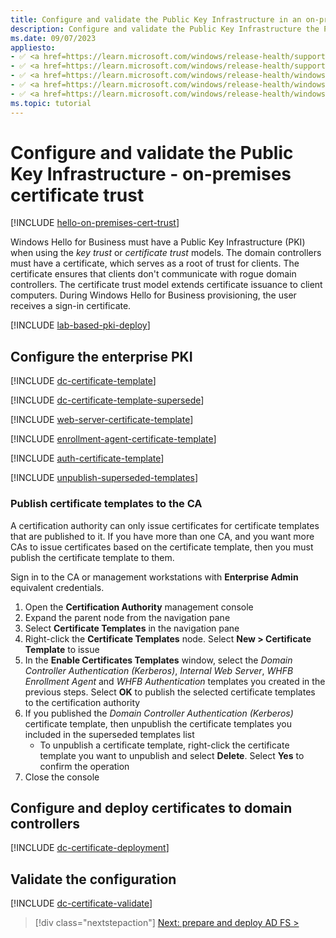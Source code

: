 ```yaml
---
title: Configure and validate the Public Key Infrastructure in an on-premises certificate trust model
description: Configure and validate the Public Key Infrastructure the Public Key Infrastructure when deploying Windows Hello for Business in a certificate trust model.
ms.date: 09/07/2023
appliesto: 
- ✅ <a href=https://learn.microsoft.com/windows/release-health/supported-versions-windows-client target=_blank>Windows 11</a>
- ✅ <a href=https://learn.microsoft.com/windows/release-health/supported-versions-windows-client target=_blank>Windows 10</a>
- ✅ <a href=https://learn.microsoft.com/windows/release-health/windows-server-release-info target=_blank>Windows Server 2022</a>
- ✅ <a href=https://learn.microsoft.com/windows/release-health/windows-server-release-info target=_blank>Windows Server 2019</a>
- ✅ <a href=https://learn.microsoft.com/windows/release-health/windows-server-release-info target=_blank>Windows Server 2016</a>
ms.topic: tutorial
---
```


# Configure and validate the Public Key Infrastructure - on-premises certificate trust

[!INCLUDE [hello-on-premises-cert-trust](../includes/hello-on-premises-cert-trust.md)]

Windows Hello for Business must have a Public Key Infrastructure (PKI) when using the *key trust* or *certificate trust* models. The domain controllers must have a certificate, which serves as a root of trust for clients. The certificate ensures that clients don't communicate with rogue domain controllers. The certificate trust model extends certificate issuance to client computers. During Windows Hello for Business provisioning, the user receives a sign-in certificate.

[!INCLUDE [lab-based-pki-deploy](includes/lab-based-pki-deploy.md)]

## Configure the enterprise PKI

[!INCLUDE [dc-certificate-template](includes/dc-certificate-template.md)]

[!INCLUDE [dc-certificate-template-supersede](includes/dc-certificate-supersede.md)]

[!INCLUDE [web-server-certificate-template](includes/web-server-certificate-template.md)]

[!INCLUDE [enrollment-agent-certificate-template](includes/enrollment-agent-certificate-template.md)]

[!INCLUDE [auth-certificate-template](includes/auth-certificate-template.md)]

[!INCLUDE [unpublish-superseded-templates](includes/unpublish-superseded-templates.md)]

### Publish certificate templates to the CA

A certification authority can only issue certificates for certificate templates that are published to it. If you have more than one CA, and you want more CAs to issue certificates based on the certificate template, then you must publish the certificate template to them.

Sign in to the CA or management workstations with **Enterprise Admin** equivalent credentials.

1. Open the **Certification Authority** management console
1. Expand the parent node from the navigation pane
1. Select **Certificate Templates** in the navigation pane
1. Right-click the **Certificate Templates** node. Select **New > Certificate Template** to issue
1. In the **Enable Certificates Templates** window, select the *Domain Controller Authentication (Kerberos)*, *Internal Web Server*, *WHFB Enrollment Agent* and *WHFB Authentication* templates you created in the previous steps. Select **OK** to publish the selected certificate templates to the certification authority
1. If you published the *Domain Controller Authentication (Kerberos)* certificate template, then unpublish the certificate templates you included in the superseded templates list
   - To unpublish a certificate template, right-click the certificate template you want to unpublish and select **Delete**. Select **Yes** to confirm the operation
1. Close the console

## Configure and deploy certificates to domain controllers

[!INCLUDE [dc-certificate-deployment](includes/dc-certificate-deployment.md)]

## Validate the configuration

[!INCLUDE [dc-certificate-validate](includes/dc-certificate-validate.md)]

> [!div class="nextstepaction"]
> [Next: prepare and deploy AD FS >](hello-cert-trust-adfs.md)